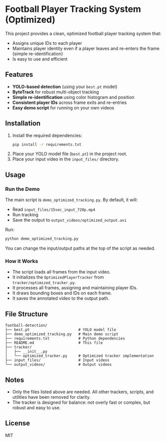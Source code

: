 # Football Player Tracking System (Optimized)

This project provides a clean, optimized football player tracking system that:
- Assigns unique IDs to each player
- Maintains player identity even if a player leaves and re-enters the frame (simple re-identification)
- Is easy to use and efficient

## Features
- **YOLO-based detection** (using your `best.pt` model)
- **ByteTrack** for robust multi-object tracking
- **Simple re-identification** using color histogram and position
- **Consistent player IDs** across frame exits and re-entries
- **Easy demo script** for running on your own videos

## Installation

1. Install the required dependencies:
   ```bash
   pip install -r requirements.txt
   ```
2. Place your YOLO model file (`best.pt`) in the project root.
3. Place your input video in the `input_files/` directory.

## Usage

### Run the Demo

The main script is `demo_optimized_tracking.py`. By default, it will:
- Read `input_files/15sec_input_720p.mp4`
- Run tracking
- Save the output to `output_videos/optimized_output.avi`

Run:
```bash
python demo_optimized_tracking.py
```

You can change the input/output paths at the top of the script as needed.

### How it Works
- The script loads all frames from the input video.
- It initializes the `OptimizedPlayerTracker` from `tracker/optimized_tracker.py`.
- It processes all frames, assigning and maintaining player IDs.
- It draws bounding boxes and IDs on each frame.
- It saves the annotated video to the output path.

## File Structure

```
football-detection/
├── best.pt                      # YOLO model file
├── demo_optimized_tracking.py   # Main demo script
├── requirements.txt             # Python dependencies
├── README.md                    # This file
├── tracker/
│   ├── __init__.py
│   └── optimized_tracker.py     # Optimized tracker implementation
├── input_files/                 # Input videos
└── output_videos/               # Output videos
```


## Notes
- Only the files listed above are needed. All other trackers, scripts, and utilities have been removed for clarity.
- The tracker is designed for balance: not overly fast or complex, but robust and easy to use.

## License
MIT 